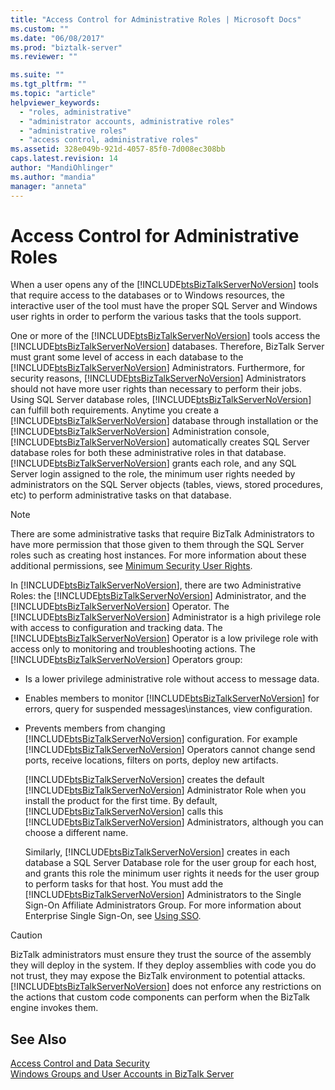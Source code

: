 ```yaml
---
title: "Access Control for Administrative Roles | Microsoft Docs"
ms.custom: ""
ms.date: "06/08/2017"
ms.prod: "biztalk-server"
ms.reviewer: ""

ms.suite: ""
ms.tgt_pltfrm: ""
ms.topic: "article"
helpviewer_keywords: 
  - "roles, administrative"
  - "administrator accounts, administrative roles"
  - "administrative roles"
  - "access control, administrative roles"
ms.assetid: 328e049b-921d-4057-85f0-7d008ec308bb
caps.latest.revision: 14
author: "MandiOhlinger"
ms.author: "mandia"
manager: "anneta"
---
```

# Access Control for Administrative Roles
When a user opens any of the [!INCLUDE[btsBizTalkServerNoVersion](../includes/btsbiztalkservernoversion-md.md)] tools that require access to the databases or to Windows resources, the interactive user of the tool must have the proper SQL Server and Windows user rights in order to perform the various tasks that the tools support.  
  
 One or more of the [!INCLUDE[btsBizTalkServerNoVersion](../includes/btsbiztalkservernoversion-md.md)] tools access the [!INCLUDE[btsBizTalkServerNoVersion](../includes/btsbiztalkservernoversion-md.md)] databases. Therefore, BizTalk Server must grant some level of access in each database to the [!INCLUDE[btsBizTalkServerNoVersion](../includes/btsbiztalkservernoversion-md.md)] Administrators. Furthermore, for security reasons, [!INCLUDE[btsBizTalkServerNoVersion](../includes/btsbiztalkservernoversion-md.md)] Administrators should not have more user rights than necessary to perform their jobs. Using SQL Server database roles, [!INCLUDE[btsBizTalkServerNoVersion](../includes/btsbiztalkservernoversion-md.md)] can fulfill both requirements. Anytime you create a [!INCLUDE[btsBizTalkServerNoVersion](../includes/btsbiztalkservernoversion-md.md)] database through installation or the [!INCLUDE[btsBizTalkServerNoVersion](../includes/btsbiztalkservernoversion-md.md)] Administration console, [!INCLUDE[btsBizTalkServerNoVersion](../includes/btsbiztalkservernoversion-md.md)] automatically creates SQL Server database roles for both these administrative roles in that database. [!INCLUDE[btsBizTalkServerNoVersion](../includes/btsbiztalkservernoversion-md.md)] grants each role, and any SQL Server login assigned to the role, the minimum user rights needed by administrators on the SQL Server objects (tables, views, stored procedures, etc) to perform administrative tasks on that database.  
  
> [!NOTE]
>  There are some administrative tasks that require BizTalk Administrators to have more permission that those given to them through the SQL Server roles such as creating host instances. For more information about these additional permissions, see [Minimum Security User Rights](../core/minimum-security-user-rights.md).  
  
 In [!INCLUDE[btsBizTalkServerNoVersion](../includes/btsbiztalkservernoversion-md.md)], there are two Administrative Roles: the [!INCLUDE[btsBizTalkServerNoVersion](../includes/btsbiztalkservernoversion-md.md)] Administrator, and the [!INCLUDE[btsBizTalkServerNoVersion](../includes/btsbiztalkservernoversion-md.md)] Operator. The [!INCLUDE[btsBizTalkServerNoVersion](../includes/btsbiztalkservernoversion-md.md)] Administrator is a high privilege role with access to configuration and tracking data. The [!INCLUDE[btsBizTalkServerNoVersion](../includes/btsbiztalkservernoversion-md.md)] Operator is a low privilege role with access only to monitoring and troubleshooting actions. The [!INCLUDE[btsBizTalkServerNoVersion](../includes/btsbiztalkservernoversion-md.md)] Operators group:  
  
- Is a lower privilege administrative role without access to message data.  
  
- Enables members to monitor [!INCLUDE[btsBizTalkServerNoVersion](../includes/btsbiztalkservernoversion-md.md)] for errors, query for suspended messages\instances, view configuration.  
  
- Prevents members from changing [!INCLUDE[btsBizTalkServerNoVersion](../includes/btsbiztalkservernoversion-md.md)] configuration. For example [!INCLUDE[btsBizTalkServerNoVersion](../includes/btsbiztalkservernoversion-md.md)] Operators cannot change send ports, receive locations, filters on ports, deploy new artifacts.  
  
  [!INCLUDE[btsBizTalkServerNoVersion](../includes/btsbiztalkservernoversion-md.md)] creates the default [!INCLUDE[btsBizTalkServerNoVersion](../includes/btsbiztalkservernoversion-md.md)] Administrator Role when you install the product for the first time. By default, [!INCLUDE[btsBizTalkServerNoVersion](../includes/btsbiztalkservernoversion-md.md)] calls this [!INCLUDE[btsBizTalkServerNoVersion](../includes/btsbiztalkservernoversion-md.md)] Administrators, although you can choose a different name.  
  
  Similarly, [!INCLUDE[btsBizTalkServerNoVersion](../includes/btsbiztalkservernoversion-md.md)] creates in each database a SQL Server Database role for the user group for each host, and grants this role the minimum user rights it needs for the user group to perform tasks for that host. You must add the [!INCLUDE[btsBizTalkServerNoVersion](../includes/btsbiztalkservernoversion-md.md)] Administrators to the Single Sign-On Affiliate Administrators Group. For more information about Enterprise Single Sign-On, see [Using SSO](../core/using-sso.md).  
  
> [!CAUTION]
>  BizTalk administrators must ensure they trust the source of the assembly they will deploy in the system. If they deploy assemblies with code you do not trust, they may expose the BizTalk environment to potential attacks. [!INCLUDE[btsBizTalkServerNoVersion](../includes/btsbiztalkservernoversion-md.md)] does not enforce any restrictions on the actions that custom code components can perform when the BizTalk engine invokes them.  
  
## See Also  
 [Access Control and Data Security](../core/access-control-and-data-security.md)   
 [Windows Groups and User Accounts in BizTalk Server](../core/windows-groups-and-user-accounts-in-biztalk-server.md)